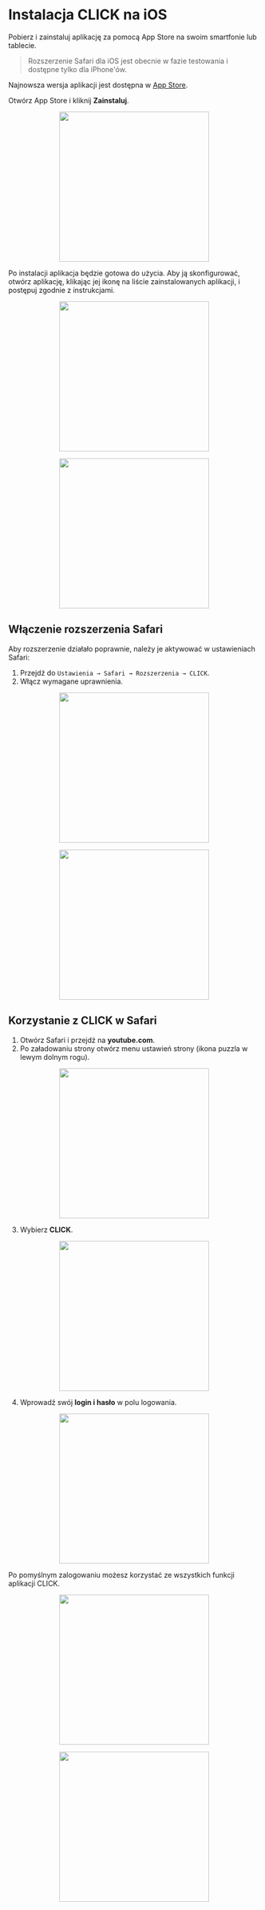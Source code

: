 # Instalacja CLICK na iOS

Pobierz i zainstaluj aplikację za pomocą App Store na swoim smartfonie lub tablecie.

> Rozszerzenie Safari dla iOS jest obecnie w fazie testowania i dostępne tylko dla iPhone'ów.

Najnowsza wersja aplikacji jest dostępna w [App Store](https://apps.apple.com/us/app/click-watch-video/id6740205263).

Otwórz App Store i kliknij **Zainstaluj**.

<p align="center"><img src="IMG_82C64D0B7C97-1.jpeg" width="300"></p> 

Po instalacji aplikacja będzie gotowa do użycia. Aby ją skonfigurować, otwórz aplikację, klikając jej ikonę na liście zainstalowanych aplikacji, i postępuj zgodnie z instrukcjami.

<p align="center"><img src="telegram-cloud-photo-size-2-5204198717534628112-y.jpg" width="300"></p> 
<p align="center"><img src="telegram-cloud-photo-size-2-5204198717534628111-y.jpg" width="300"></p> 

## Włączenie rozszerzenia Safari

Aby rozszerzenie działało poprawnie, należy je aktywować w ustawieniach Safari:

1. Przejdź do `Ustawienia → Safari → Rozszerzenia → CLICK`.  
2. Włącz wymagane uprawnienia.

<p align="center"><img src="telegram-cloud-photo-size-2-5204198717534628110-y.jpg" width="300"></p> 
<p align="center"><img src="telegram-cloud-photo-size-2-5204198717534628109-y.jpg" width="300"></p> 

## Korzystanie z CLICK w Safari

1. Otwórz Safari i przejdź na **youtube.com**.  
2. Po załadowaniu strony otwórz menu ustawień strony (ikona puzzla w lewym dolnym rogu).

<p align="center"><img src="2025-01-15 16.14.01.jpg" width="300"></p> 

3. Wybierz **CLICK**.

<p align="center"><img src="telegram-cloud-photo-size-2-5204198717534628108-y.jpg" width="300"></p> 

4. Wprowadź swój **login i hasło** w polu logowania.

<p align="center"><img src="telegram-cloud-photo-size-2-5204198717534628107-y.jpg" width="300"></p> 

Po pomyślnym zalogowaniu możesz korzystać ze wszystkich funkcji aplikacji CLICK.

<p align="center"><img src="telegram-cloud-photo-size-2-5204198717534628105-y.jpg" width="300"></p> 
<p align="center"><img src="telegram-cloud-photo-size-2-5204198717534628104-y.jpg" width="300"></p> 
